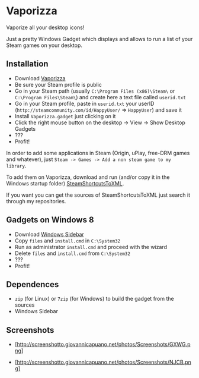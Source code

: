 Vaporizza
=========
Vaporize all your desktop icons!

Just a pretty Windows Gadget which displays and allows to run a list of your Steam games on your desktop.

Installation
--------------

- Download [Vaporizza]
- Be sure your Steam profile is public
- Go in your Steam path (usually `C:\Program Files (x86)\Steam\` or `C:\Program Files\Steam\`) and create here a text file called `userid.txt`
- Go in your Steam profile, paste in `userid.txt` your userID (`http://steamcommunity.com/id/HappyUser/` => `HappyUser`) and save it
- Install `Vaporizza.gadget` just clicking on it
- Click the right mouse button on the desktop -> View -> Show Desktop Gadgets
- ???
- Profit!

In order to add some applications in Steam (Origin, uPlay, free-DRM games and whatever), just `Steam -> Games -> Add a non steam game to my library`.

To add them on Vaporizza, download and run (and/or copy it in the Windows startup folder) [SteamShortcutsToXML].

If you want you can get the sources of SteamShortcutsToXML just search it through my repositories.

Gadgets on Windows 8
--------------------

- Download [Windows Sidebar]
- Copy `files` and `install.cmd` in `C:\System32`
- Run as administrator `install.cmd` and proceed with the wizard
- Delete `files` and `install.cmd` from `C:\System32`
- ???
- Profit!

Dependences
-----------

- `zip` (for Linux) or `7zip` (for Windows) to build the gadget from the sources
- Windows Sidebar

Screenshots
-----------

- [http://screenshotto.giovannicapuano.net/photos/Screenshots/GXWG.png]

- [http://screenshotto.giovannicapuano.net/photos/Screenshots/NJCB.png]

  [Vaporizza]: https://github.com/RoxasShadow/Vaporizza/raw/master/bin/Vaporizza.gadget
  [SteamShortcutsToXML]: https://github.com/RoxasShadow/Vaporizza/raw/master/tools/SteamShortcutsToXML.exe
  [Windows Sidebar]: http://cl.ly/2k012I3J231b/download/Windows%20Sidebar%20for%20Windows%208%20RTM.zip
  [http://i.imgur.com/SBD94.jpg]:http://i.imgur.com/SBD94.jpg
  [http://i.imgur.com/PRk1I.jpg]:http://i.imgur.com/PRk1I.jpg
